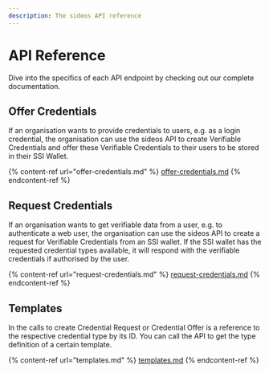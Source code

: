 ```yaml
---
description: The sideos API reference
---
```


# API Reference

Dive into the specifics of each API endpoint by checking out our complete documentation.

## Offer Credentials

If an organisation wants to provide credentials to users, e.g. as a login credential, the organisation can use the sideos API to create Verifiable Credentials and offer these Verifiable Credentials to their users to be stored in their SSI Wallet.&#x20;

{% content-ref url="offer-credentials.md" %}
[offer-credentials.md](offer-credentials.md)
{% endcontent-ref %}

## Request Credentials

If an organisation wants to get verifiable data from a user, e.g. to authenticate a web user, the organisation can use the sideos API to create a request for Verifiable Credentials from an SSI wallet. If the SSI wallet has the requested credential types available, it will respond with the verifiable credentials if authorised by the user.

{% content-ref url="request-credentials.md" %}
[request-credentials.md](request-credentials.md)
{% endcontent-ref %}

## Templates

In the calls to create Credential Request or Credential Offer is a reference to the respective credential type by its ID. You can call the API to get the type definition of a certain template. &#x20;

{% content-ref url="templates.md" %}
[templates.md](templates.md)
{% endcontent-ref %}
